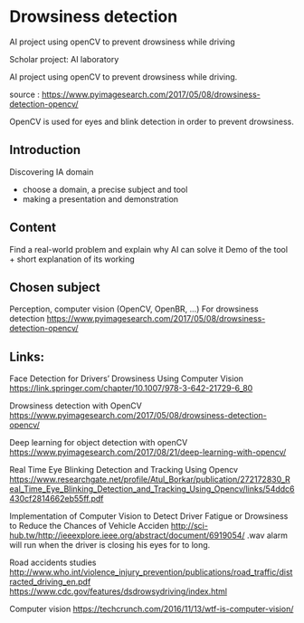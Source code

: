 # Drowsiness detection
AI project using openCV to prevent drowsiness while driving

Scholar project: AI laboratory

AI project using openCV to prevent drowsiness while driving.

source : https://www.pyimagesearch.com/2017/05/08/drowsiness-detection-opencv/

OpenCV is used for eyes and blink detection in order to prevent drowsiness.

## Introduction
Discovering IA domain
- choose a domain, a precise subject and tool
- making a presentation and demonstration

## Content
Find a real-world problem and explain why AI can solve it
Demo of the tool + short explanation of its working

## Chosen subject
Perception, computer vision (OpenCV, OpenBR, ...)
For drowsiness detection
https://www.pyimagesearch.com/2017/05/08/drowsiness-detection-opencv/

## Links:
Face Detection for Drivers’ Drowsiness Using Computer Vision
https://link.springer.com/chapter/10.1007/978-3-642-21729-6_80

Drowsiness detection with OpenCV
https://www.pyimagesearch.com/2017/05/08/drowsiness-detection-opencv/

Deep learning for object detection with openCV
https://www.pyimagesearch.com/2017/08/21/deep-learning-with-opencv/

Real Time Eye Blinking Detection and Tracking Using Opencv
https://www.researchgate.net/profile/Atul_Borkar/publication/272172830_Real_Time_Eye_Blinking_Detection_and_Tracking_Using_Opencv/links/54ddc6430cf2814662eb55ff.pdf

Implementation of Computer Vision to Detect Driver Fatigue or Drowsiness to Reduce the Chances of Vehicle Acciden
http://sci-hub.tw/http://ieeexplore.ieee.org/abstract/document/6919054/
 .wav alarm will run when the driver is closing his eyes for to long.

Road accidents studies
http://www.who.int/violence_injury_prevention/publications/road_traffic/distracted_driving_en.pdf
https://www.cdc.gov/features/dsdrowsydriving/index.html

Computer vision
https://techcrunch.com/2016/11/13/wtf-is-computer-vision/
